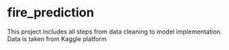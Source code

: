 # fire_prediction
This project includes all steps from data cleaning to model implementation.
Data is taken from Kaggle platform
